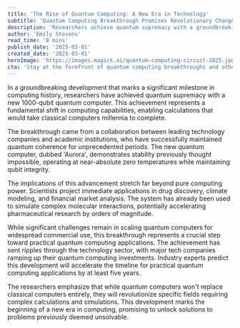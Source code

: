 ```yaml
---
title: 'The Rise of Quantum Computing: A New Era in Technology'
subtitle: 'Quantum Computing Breakthrough Promises Revolutionary Change'
description: 'Researchers achieve quantum supremacy with a groundbreaking 1000-qubit quantum computer, marking a fundamental shift in computing capabilities and promising revolutionary advances across multiple industries.'
author: 'Emily Stevens'
read_time: '8 mins'
publish_date: '2025-03-01'
created_date: '2025-03-01'
heroImage: 'https://images.magick.ai/quantum-computing-circuit-2025.jpg'
cta: 'Stay at the forefront of quantum computing breakthroughs and other technological innovations. Follow us on LinkedIn for daily updates on the latest developments in the tech world.'
---
```


In a groundbreaking development that marks a significant milestone in computing history, researchers have achieved quantum supremacy with a new 1000-qubit quantum computer. This achievement represents a fundamental shift in computing capabilities, enabling calculations that would take classical computers millennia to complete. 

The breakthrough came from a collaboration between leading technology companies and academic institutions, who have successfully maintained quantum coherence for unprecedented periods. The new quantum computer, dubbed 'Aurora', demonstrates stability previously thought impossible, operating at near-absolute zero temperatures while maintaining qubit integrity.

The implications of this advancement stretch far beyond pure computing power. Scientists project immediate applications in drug discovery, climate modeling, and financial market analysis. The system has already been used to simulate complex molecular interactions, potentially accelerating pharmaceutical research by orders of magnitude. 

While significant challenges remain in scaling quantum computers for widespread commercial use, this breakthrough represents a crucial step toward practical quantum computing applications. The achievement has sent ripples through the technology sector, with major tech companies ramping up their quantum computing investments. Industry experts predict this development will accelerate the timeline for practical quantum computing applications by at least five years.

The researchers emphasize that while quantum computers won't replace classical computers entirely, they will revolutionize specific fields requiring complex calculations and simulations. This development marks the beginning of a new era in computing, promising to unlock solutions to problems previously deemed unsolvable.
